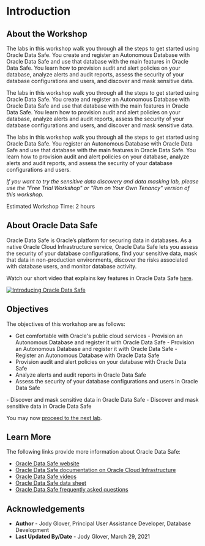 ﻿# Introduction

## About the Workshop

<if type="paid">The labs in this workshop walk you through all the steps to get started using Oracle Data Safe. You create and register an Autonomous Database with Oracle Data Safe and use that database with the main features in Oracle Data Safe. You learn how to provision audit and alert policies on your database, analyze alerts and audit reports, assess the security of your database configurations and users, and discover and mask sensitive data.</if>

<if type="freetier">The labs in this workshop walk you through all the steps to get started using Oracle Data Safe. You create and register an Autonomous Database with Oracle Data Safe and use that database with the main features in Oracle Data Safe. You learn how to provision audit and alert policies on your database, analyze alerts and audit reports, assess the security of your database configurations and users, and discover and mask sensitive data.</if>

<if type="livelabs">The labs in this workshop walk you through all the steps to get started using Oracle Data Safe. You register an Autonomous Database with Oracle Data Safe and use that database with the main features in Oracle Data Safe. You learn how to provision audit and alert policies on your database, analyze alerts and audit reports, and assess the security of your database configurations and users.

*If you want to try the sensitive data discovery and data masking lab, please use the "Free Trial Workshop" or "Run on Your Own Tenancy" version of this workshop.*</if>


Estimated Workshop Time: 2 hours

## About Oracle Data Safe

Oracle Data Safe is Oracle’s platform for securing data in databases. As a native Oracle Cloud Infrastructure service, Oracle Data Safe lets you assess the security of your database configurations, find your sensitive data, mask that data in non-production environments, discover the risks associated with database users, and monitor database activity.

Watch our short video that explains key features in Oracle Data Safe [here](https://youtube.com/watch?v=wU-M5BlU0po).

[![Introducing Oracle Data Safe](https://img.youtube.com/vi/wU-M5BlU0po/0.jpg)](http://www.youtube.com/watch?v=wU-M5BlU0po)

## Objectives

The objectives of this workshop are as follows:

- Get comfortable with Oracle's public cloud services
<if type="paid">- Provision an Autonomous Database and register it with Oracle Data Safe</if>
<if type="freetier">- Provision an Autonomous Database and register it with Oracle Data Safe</if>
<if type="livelabs">- Register an Autonomous Database with Oracle Data Safe</if> 
- Provision audit and alert policies on your database with Oracle Data Safe
- Analyze alerts and audit reports in Oracle Data Safe
- Assess the security of your database configurations and users in Oracle Data Safe
<if type="paid">
- Discover and mask sensitive data in Oracle Data Safe</if>

<if type="freetier">
- Discover and mask sensitive data in Oracle Data Safe</if>

You may now [proceed to the next lab](#next).

## Learn More

The following links provide more information about Oracle Data Safe:

- [Oracle Data Safe website](https://www.oracle.com/database/technologies/security/data-safe.html)
- [Oracle Data Safe documentation on Oracle Cloud Infrastructure](https://docs.oracle.com/en-us/iaas/data-safe/index.html)
- [Oracle Data Safe videos](https://docs.oracle.com/en/cloud/paas/data-safe/videos.html)
- [Oracle Data Safe data sheet](https://www.oracle.com/a/tech/docs/dbsec/data-safe/ds-security-data-safe.pdf)
- [Oracle Data Safe frequently asked questions](https://www.oracle.com/a/tech/docs/dbsec/data-safe/faq-security-data-safe.pdf)



## Acknowledgements

* **Author** - Jody Glover, Principal User Assistance Developer, Database Development
* **Last Updated By/Date** - Jody Glover, March 29, 2021
